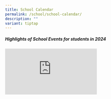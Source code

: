 ```yaml
---
title: School Calendar
permalink: /school/school-calendar/
description: ""
variant: tiptap
---
```

<h5>Highlights of School Events for students in 2024</h5><div class="iframe-wrapper"><iframe allowfullscreen="true" frameborder="0" src="https://calendar.google.com/calendar/embed?height=1200&amp;wkst=1&amp;bgcolor=%23ffffff&amp;ctz=Asia%2FSingapore&amp;src=Y19kYzU0MThiMjA1ZjUzZjA4NWZmNmVlMTM4ZTc2YWJmZmExYTVkMDEyMzFhNTMzYmIxYzZkMDA4ZWZjOGRjNmFmQGdyb3VwLmNhbGVuZGFyLmdvb2dsZS5jb20&amp;src=bW9lLmVkdS5zZ19wbzZnYWNjcHVhb28xdWZ1dWowYTdhbjBlMEBncm91cC5jYWxlbmRhci5nb29nbGUuY29t&amp;color=%23D81B60&amp;color=%23F6BF26"></iframe></div><p></p>